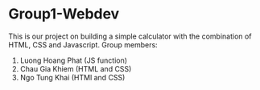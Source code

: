 # Group1-Webdev
This is our project on building a simple calculator with the combination of HTML, CSS and Javascript.
Group members:
1) Luong Hoang Phat (JS function)
2) Chau Gia Khiem (HTML and CSS)
3) Ngo Tung Khai (HTMl and CSS)
